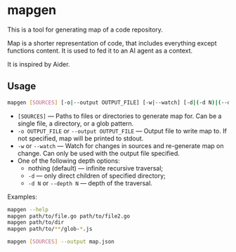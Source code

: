 # mapgen

This is a tool for generating map of a code repository.

Map is a shorter representation of code, that includes everything except functions content.  It is used to fed it to an AI agent as a context.

It is inspired by Aider.

## Usage

```bash
mapgen [SOURCES] [-o|--output OUTPUT_FILE] [-w|--watch] [-d|(-d N)|(--depth N)]
```
- `[SOURCES]` — Paths to files or directories to generate map for.  Can be a single file, a directory, or a glob pattern.
- `-o OUTPUT_FILE` or `--output OUTPUT_FILE` — Output file to write map to.  If not specified, map will be printed to stdout.
- `-w` or `--watch` — Watch for changes in sources and re-generate map on change.  Can only be used with the output file specified.
- One of the following depth options:
  - nothing (default) — infinite recursive traversal;
  - `-d` — only direct children of specified directory;
  - `-d N` or `--depth N` — depth of the traversal.

Examples:
```bash
mapgen --help
mapgen path/to/file.go path/to/file2.go
mapgen path/to/dir
mapgen path/to/**/glob-*.js

mapgen [SOURCES] --output map.json
```
